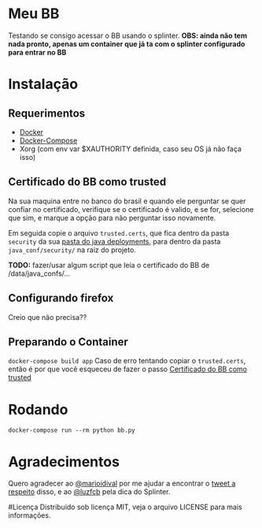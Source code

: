 # Meu BB
Testando se consigo acessar o BB usando o splinter.
**OBS: ainda não tem nada pronto, apenas um container que já ta com o splinter configurado para entrar no BB**

# Instalação
## Requerimentos
 * [Docker](https://docs.docker.com/engine/installation/ "Instalar Docker")
 * [Docker-Compose](https://docs.docker.com/compose/install/#install-using-pip "Instalar Docker-Compose")
 * Xorg (com env var $XAUTHORITY definida, caso seu OS já não faça isso)

## Certificado do BB como trusted
Na sua maquina entre no banco do brasil e quando ele perguntar se quer confiar no certificado, verifique se o certificado é valido, e se for, selecione que sim, e marque a opção para não perguntar isso novamente.

Em seguida copie o arquivo `trusted.certs`, que fica dentro da pasta `security` da sua [pasta do java deployments](http://docs.oracle.com/javase/7/docs/technotes/guides/jweb/jcp/properties.html#location), para dentro da pasta `java_conf/security/` na raiz do projeto.

**TODO:** fazer/usar algum script que leia o certificado do BB de /data/java_confs/...

## Configurando firefox
Creio que não precisa??

## Preparando o Container
`docker-compose build app`
Caso de erro tentando copiar o `trusted.certs`, então é por que você esqueceu de fazer o passo [Certificado do BB como trusted](#certificado-do-bb-como-trusted)

# Rodando
`docker-compose run --rm python bb.py`

# Agradecimentos
Quero agradecer ao [@marioidival](https://github.com/marioidival) por me ajudar a encontrar o [tweet a respeito](https://twitter.com/henriquebastos/status/676335721125425152) disso, e ao [@luzfcb](https://github.com/luzfcb) pela dica do Splinter.

#Licença
Distribuido sob licença MIT, veja o arquivo LICENSE para mais informações.
